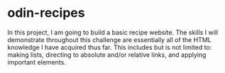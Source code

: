 # odin-recipes
<!-- The Odin Project instructed me to write a brief introduction describing what the current project is and what skills i will have demonstrated once i have completed it -->
In this project, I am going to build a basic recipe website. The skills I will demonstrate throughout this challenge are essentially all of the HTML knowledge I have acquired thus far. This includes but is not limited to: making lists, directing to absolute and/or relative links, and applying important elements.